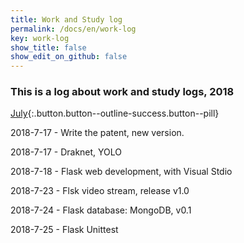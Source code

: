 ```yaml
---
title: Work and Study log
permalink: /docs/en/work-log
key: work-log
show_title: false
show_edit_on_github: false
---
```


### This is a log about work and study logs, 2018

[July](#){:.button.button--outline-success.button--pill}

2018-7-17 - Write the patent, new version.

2018-7-17 - Draknet, YOLO

2018-7-18 - Flask web development, with Visual Stdio

2018-7-23 - Flsk video stream, release v1.0

2018-7-24 - Flask database: MongoDB, v0.1

2018-7-25 - Flask Unittest
<!--more-->